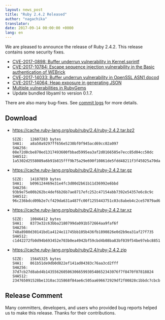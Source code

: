 ```yaml
---
layout: news_post
title: "Ruby 2.4.2 Released"
author: "nagachika"
translator:
date: 2017-09-14 00:00:00 +0000
lang: en
---
```


We are pleased to announce the release of Ruby 2.4.2.
This release contains some security fixes.

* [CVE-2017-0898: Buffer underrun vulnerability in Kernel.sprintf](/en/news/2017/09/14/sprintf-buffer-underrun-cve-2017-0898/)
* [CVE-2017-10784: Escape sequence injection vulnerability in the Basic authentication of WEBrick](/en/news/2017/09/14/webrick-basic-auth-escape-sequence-injection-cve-2017-10784/)
* [CVE-2017-14033: Buffer underrun vulnerability in OpenSSL ASN1 docod](/en/news/2017/09/14/openssl-asn1-buffer-underrun-cve-2017-14033/)
* [CVE-2017-14064: Heap exposure in generating JSON](/en/news/2017/09/14/json-heap-exposure-cve-2017-14064/)
* [Multiple vulnerabilities in RubyGems](/en/news/2017/08/29/multiple-vulnerabilities-in-rubygems/)
* Update bundled libyaml to version 0.1.7.

There are also many bug-fixes.
See [commit logs](https://github.com/ruby/ruby/compare/v2_4_1...v2_4_2) for more details.

## Download

* <https://cache.ruby-lang.org/pub/ruby/2.4/ruby-2.4.2.tar.bz2>

      SIZE:   12607283 bytes
      SHA1:   a8a50a9297ff656e5230bf0f945acd69cc02a097
      SHA256: 08e72d0cbe870ed1317493600fbbad5995ea3af2d0166585e7ecc85d04cc50dc
      SHA512: 1a5302d2558089a6b91b815fff9b75a29e690f10861de5fdd48211f3f45025a70dad7495f216e6af9c62d72e69ed316f1a52fada704bdc7e6d8c094d141ea77c

* <https://cache.ruby-lang.org/pub/ruby/2.4/ruby-2.4.2.tar.gz>

      SIZE:   14187859 bytes
      SHA1:   b096124469e31e4fc3d00d2b61b11d36992e6bbd
      SHA256: 93b9e75e00b262bc4def6b26b7ae8717efc252c47154abb7392e54357e6c8c9c
      SHA512: 96c236bdcd09b2e7cf429da631a487fc00f1255443751c03c8abeb4c2ce57079ad60ef566fecc0bf2c7beb2f080e2b8c4d30f321664547b2dc7d2a62aa1075ef

* <https://cache.ruby-lang.org/pub/ruby/2.4/ruby-2.4.2.tar.xz>

      SIZE:   10046412 bytes
      SHA1:   8373e32c63bba2180799da091b572664aa9faf6f
      SHA256: 748a8980d30141bd1a4124e11745bb105b436fb1890826e0d2b9ea31af27f735
      SHA512: c1d42272fb0d94b693452e703b0ea4942bf59cbd4b08ba83bf039f54be97ebc88511632413da0164970b4cf97bc302bccb88aab48edfa8fa147498e7ee741595

* <https://cache.ruby-lang.org/pub/ruby/2.4/ruby-2.4.2.zip>

      SIZE:   15645325 bytes
      SHA1:   861b51de9db0d822ef141ad04383c76aa3cd2fff
      SHA256: 37d7cb27d8abd4b143556260506306659930548652343076f7f8470f07818824
      SHA512: 234765091528be1310ac315868f84ae6c505aa696672929df2f00828c1bbdc7cbcb2fc690eab4e73efde6be9104584ba7b6944853861f6d05e775b124ce8dfd5

## Release Comment

Many committers, developers, and users who provided bug reports helped
us to make this release.
Thanks for their contributions.
